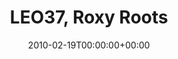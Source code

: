 ---
templateKey: event
guid: 08951c72-6eab-11ea-99c5-002590d1d1b0
date: 2010-02-19T00:00:00+00:00
eventTime: '12:00am'
title: LEO37, Roxy Roots
artist: LEO37
city: Taipei
venue: Roxy Roots
group: LEO37
guests: DJ Charles
---